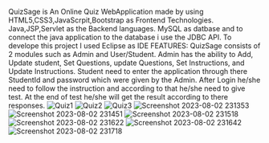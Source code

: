 QuizSage is An Online Quiz WebApplication made by using HTML5,CSS3,JavaScrpit,Bootstrap as Frontend Technologies.
Java,JSP,Servlet as the Backend languages.
MySQL as datbase and to connect the java application to the database i use the JDBC API.
To develope this project I used Eclipse as IDE
FEATURES:
QuizSage consists of 2 modules such as Admin and User/Student.
Admin has the ability to Add, Update student, Set Questions, update Questions, Set Instructions, and Update Instructions. 
Student need to enter the application through there StudentId and password which were given by the Admin.
After Login he/she need to follow the instruction and according to that he/she need to give test.
At the end of test he/she will get the result according to there responses.
![Quiz1](https://github.com/suv784/QuizSage/assets/140892164/327bdb39-2359-4632-ad0d-ace304409c71)
![Quiz2](https://github.com/suv784/QuizSage/assets/140892164/5ea94448-4e9a-4063-8e51-df11c2d5de62)
![Quiz3](https://github.com/suv784/QuizSage/assets/140892164/ff03dba8-be19-460e-ab87-53d38b22a3fd)
![Screenshot 2023-08-02 231353](https://github.com/suv784/QuizSage/assets/140892164/da54fe1d-66c0-4b88-bf8f-f0b6ecfc27c5)
![Screenshot 2023-08-02 231451](https://github.com/suv784/QuizSage/assets/140892164/7b11c0c9-8b00-4d33-9a0d-21d89b8321a3)
![Screenshot 2023-08-02 231518](https://github.com/suv784/QuizSage/assets/140892164/808390ba-dc89-4616-9456-bb57c76e0945)
![Screenshot 2023-08-02 231622](https://github.com/suv784/QuizSage/assets/140892164/110ad196-45a5-4932-8e9c-9be8350f9959)
![Screenshot 2023-08-02 231642](https://github.com/suv784/QuizSage/assets/140892164/7442abeb-0fe0-49a6-b79b-e8ed1251af81)
![Screenshot 2023-08-02 231718](https://github.com/suv784/QuizSage/assets/140892164/f49ad6f4-d952-4894-87ad-022db3a6e21d)
